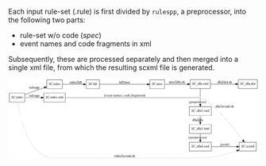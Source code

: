 Each input rule-set (.rule) is first divided by `rulespp`, a preprocessor, into the following two parts:

- rule-set w/o code (_spec_)
- event names and code fragments in xml

Subsequently, these are processed separately and then merged into a single xml file,
from which the resulting scxml file is generated.

![rules2scxml](docs/images/flow.svg?sanitize=true)
